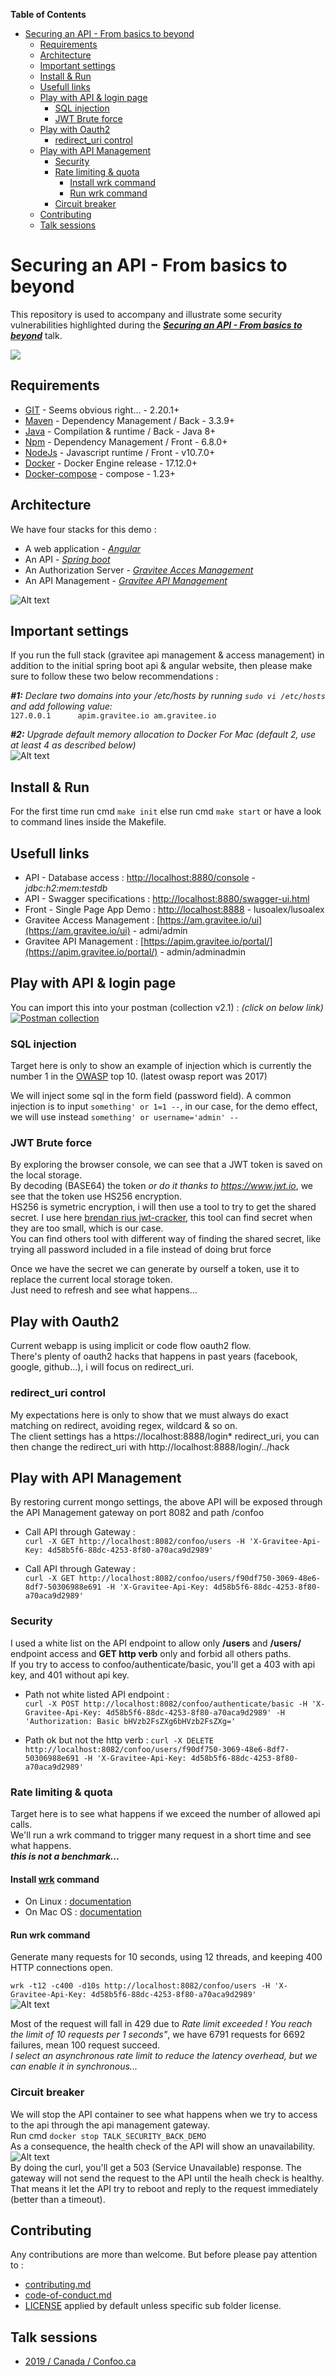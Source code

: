 **Table of Contents**

- [Securing an API - From basics to beyond](#securing-an-api---from-basics-to-beyond)
  - [Requirements](#requirements)
  - [Architecture](#architecture)
  - [Important settings](#important-settings)
  - [Install & Run](#install--run)
  - [Usefull links](#usefull-links)
  - [Play with API & login page](#play-with-api--login-page)
    - [SQL injection](#sql-injection)
    - [JWT Brute force](#jwt-brute-force)
  - [Play with Oauth2](#play-with-oauth2)
    - [redirect_uri control](#redirect_uri-control)
  - [Play with API Management](#play-with-api-management)
    - [Security](#security)
    - [Rate limiting & quota](#rate-limiting--quota)
      - [Install wrk command](#install-wrk-command)
      - [Run wrk command](#run-wrk-command)
    - [Circuit breaker](#circuit-breaker)
  - [Contributing](#contributing)
  - [Talk sessions](#talk-sessions)



# Securing an API - From basics to beyond

This repository is used to accompany and illustrate some security vulnerabilities highlighted during the _**[Securing an API - From basics to beyond](https://lusoalex.github.io#talks)**_ talk.

![](https://lusoalex.github.io/assets/img/talk_secure_api.png)

## Requirements

 * [GIT](https://git-scm.com) - Seems obvious right... - 2.20.1+ 
 * [Maven](https://maven.apache.org/) - Dependency Management / Back - 3.3.9+ 
 * [Java](https://www.java.com) - Compilation & runtime / Back - Java 8+ 
 * [Npm](https://www.npmjs.com/) - Dependency Management / Front - 6.8.0+ 
 * [NodeJs](https://nodejs.org/en/) - Javascript runtime / Front - v10.7.0+
 * [Docker](https://docs.docker.com/engine/installation) - Docker Engine release - 17.12.0+
 * [Docker-compose](https://docs.docker.com/compose/install) - compose - 1.23+

## Architecture
We have four stacks for this demo :
 * A web application - _[Angular](https://angular.io/)_
 * An API - _[Spring boot](https://spring.io/projects/spring-boot)_
 * An Authorization Server - _[Gravitee Acces Management](https://gravitee.io)_
 * An API Management - _[Gravitee API Management](https://gravitee.io)_
 
![Alt text](docs/images/architecture_overview.png "Architecture overview")

## Important settings

If you run the full stack (gravitee api management & access management) in addition to the initial spring boot api & angular website,
then please make sure to follow these two below recommendations : 

_**#1:** Declare two domains into your /etc/hosts by running `sudo vi /etc/hosts` and add following value:_  
`127.0.0.1      apim.gravitee.io am.gravitee.io`


_**#2:** Upgrade default memory allocation to Docker For Mac (default 2, use at least 4 as described below)_  
![Alt text](docs/images/dockerForMacSettings.png "Docker for MAC settings")  

## Install & Run

For the first time run cmd `make init` else run cmd `make start` or have a look to command lines inside the Makefile.

## Usefull links

 * API - Database access : [http://localhost:8880/console](http://localhost:8880/console) - _jdbc:h2:mem:testdb_
 * API - Swagger specifications : [http://localhost:8880/swagger-ui.html](http://localhost:8880/swagger-ui.html)
 * Front - Single Page App Demo : [http://localhost:8888](http://localhost:8888) - lusoalex/lusoalex
 * Gravitee Access Management : [https://am.gravitee.io/ui](https://am.gravitee.io/ui) - admi/admin
 * Gravitee API Management : [https://apim.gravitee.io/portal/](https://apim.gravitee.io/portal/) - admin/adminadmin

## Play with API & login page

You can import this into your postman (collection v2.1) : _(click on below link)_  
[![Postman collection](https://www.getpostman.com/img/logos/postman/header-treatment.svg "Postman collection")](docs/postman/talk_api_security.postman_collection.json)

### SQL injection

Target here is only to show an example of injection which is currently the number 1 in the [OWASP](https://owasp.org) top 10. (latest owasp report was 2017)  

We will inject some sql in the form field (password field). A common injection is to input `something' or 1=1 --`, in our case, for the demo effect, we will use instead `something' or username='admin' --`  

### JWT Brute force 

By exploring the browser console, we can see that a JWT token is saved on the local storage.  
By decoding (BASE64) the token _or do it thanks to https://www.jwt.io_, we see that the token use HS256 encryption.  
HS256 is symetric encryption, i will then use a tool to try to get the shared secret. I use here [brendan rius jwt-cracker](https://github.com/brendan-rius/c-jwt-cracker), this tool can find secret when they are too small, which is our case.   
You can find others tool with different way of finding the shared secret, like trying all password included in a file instead of doing brut force  

Once we have the secret we can generate by ourself a token, use it to replace the current local storage token.  
Just need to refresh and see what happens... 

## Play with Oauth2

Current webapp is using implicit or code flow oauth2 flow.  
There's plenty of oauth2 hacks that happens in past years (facebook, google, github...), i will focus on redirect_uri.  

### redirect_uri control

My expectations here is only to show that we must always do exact matching on redirect, avoiding regex, wildcard & so on.  
The client settings has a https://localhost:8888/login* redirect_uri, you can then change the redirect_uri with http://localhost:8888/login/../hack  


## Play with API Management

By restoring current mongo settings, the above API will be exposed through the API Management gateway on port 8082 and path /confoo  

 * Call API through Gateway :  
`
curl -X GET http://localhost:8082/confoo/users -H 'X-Gravitee-Api-Key: 4d58b5f6-88dc-4253-8f80-a70aca9d2989'
` 

 * Call API through Gateway :  
`
curl -X GET http://localhost:8082/confoo/users/f90df750-3069-48e6-8df7-50306988e691 -H 'X-Gravitee-Api-Key: 4d58b5f6-88dc-4253-8f80-a70aca9d2989'
`

### Security

I used a white list on the API endpoint to allow only **/users** and **/users/** endpoint access and **GET http verb** only and forbid all others paths.  
If you try to access to confoo/authenticate/basic, you'll get a 403 with api key, and 401 without api key. 

 * Path not white listed API endpoint :  
`
curl -X POST http://localhost:8082/confoo/authenticate/basic -H 'X-Gravitee-Api-Key: 4d58b5f6-88dc-4253-8f80-a70aca9d2989' -H 'Authorization: Basic bHVzb2FsZXg6bHVzb2FsZXg='
`

 * Path ok but not the http verb :
`
curl -X DELETE http://localhost:8082/confoo/users/f90df750-3069-48e6-8df7-50306988e691 -H 'X-Gravitee-Api-Key: 4d58b5f6-88dc-4253-8f80-a70aca9d2989'
`

### Rate limiting & quota

Target here is to see what happens if we exceed the number of allowed api calls.  
We'll run a wrk command to trigger many request in a short time and see what happens.  
_**this is not a benchmark...**_

#### Install [wrk](https://github.com/wg/wrk) command

 * On Linux : [documentation](https://github.com/wg/wrk/wiki/Installing-Wrk-on-Linux)
 * On Mac OS : [documentation](https://github.com/wg/wrk/wiki/Installing-wrk-on-OS-X)

#### Run wrk command 

Generate many requests for 10 seconds, using 12 threads, and keeping 400 HTTP connections open.  

``
wrk -t12 -c400 -d10s http://localhost:8082/confoo/users -H 'X-Gravitee-Api-Key: 4d58b5f6-88dc-4253-8f80-a70aca9d2989'
``  
![Alt text](docs/images/wrk.png "rate limit excedeed")

Most of the request will fall in 429 due to _Rate limit exceeded ! You reach the limit of 10 requests per 1 seconds"_,
we have 6791 requests for 6692 failures, mean 100 request succeed.  
_I select an asynchronous rate limit to reduce the latency overhead, but we can enable it in synchronous..._

### Circuit breaker

We will stop the API container to see what happens when we try to access to the api through the api management gateway.  
Run cmd `docker stop TALK_SECURITY_BACK_DEMO`  
As a consequence, the health check of the API will show an unavailability.  
![Alt text](docs/images/health_check.png "API Management API status")  
By doing the curl, you'll get a 503 (Service Unavailable) response. The gateway will not send the request to the API until the healh check is healthy.  
That means it let the API try to reboot and reply to the request immediately (better than a timeout).


## Contributing

Any contributions are more than welcome. But before please pay attention to :
 * [contributing.md](./contributing.md)
 * [code-of-conduct.md](./code-of-conduct.md)
 * [LICENSE](./LICENSE) applied by default unless specific sub folder license.

## Talk sessions

 * [2019 / Canada / Confoo.ca](https://confoo.ca/en/yul2019/session/securing-your-api-from-basics-to-beyond)
